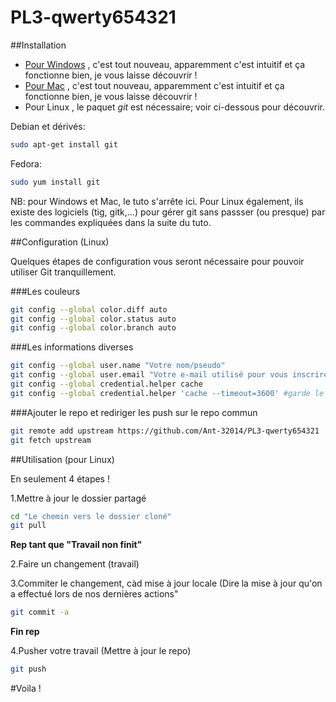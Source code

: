 # PL3-qwerty654321

##Installation

* [Pour Windows] , c'est tout nouveau, apparemment c'est intuitif et ça fonctionne bien, je vous laisse découvrir !
* [Pour Mac] , c'est tout nouveau, apparemment c'est intuitif et ça fonctionne bien, je vous laisse découvrir !
* Pour Linux , le paquet _git_ est nécessaire; voir ci-dessous pour découvrir.

Debian et dérivés:
```Bash
sudo apt-get install git
```
Fedora:
```Bash
sudo yum install git
```

[Pour Windows]: http://windows.github.com
[Pour Mac]: http://mac.github.com
NB: pour Windows et Mac, le tuto s'arrête ici. Pour Linux également, ils existe des logiciels (tig, gitk,...) pour gérer git sans passser (ou presque) par les commandes expliquées dans la suite du tuto.  


##Configuration (Linux)

Quelques étapes de configuration vous seront nécessaire pour pouvoir utiliser Git tranquillement.

###Les couleurs

```Bash
git config --global color.diff auto
git config --global color.status auto
git config --global color.branch auto
```

###Les informations diverses

```Bash
git config --global user.name "Votre nom/pseudo"
git config --global user.email "Votre e-mail utilisé pour vous inscrire sur github"
git config --global credential.helper cache
git config --global credential.helper 'cache --timeout=3600' #garde le mot de passe en cache 3600s après authentification réussie, c'est plus pratique
```

###Ajouter le repo et rediriger les push sur le repo commun

```Bash
git remote add upstream https://github.com/Ant-32014/PL3-qwerty654321
git fetch upstream
```

##Utilisation (pour Linux)

En seulement 4 étapes !

1.Mettre à jour le dossier partagé

```Bash
cd "Le chemin vers le dossier cloné"
git pull
```
**Rep tant que "Travail non finit"**

2.Faire un changement (travail)

3.Commiter le changement, càd mise à jour locale (Dire la mise à jour qu'on a effectué lors de nos dernières actions"
```Bash
git commit -a
```
**Fin rep**

4.Pusher votre travail (Mettre à jour le repo)
```Bash
git push
```

#Voila !

